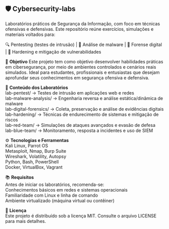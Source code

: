 ## 🛡️ Cybersecurity-labs
Laboratórios práticos de Segurança da Informação, com foco em técnicas ofensivas e defensivas. Este repositório reúne exercícios, simulações e materiais voltados para:

🔍 Pentesting (testes de intrusão) | 🦠 Análise de malware | 🧪 Forense digital | 🔐 Hardening e mitigação de vulnerabilidades

🎯 **Objetivo**
Este projeto tem como objetivo desenvolver habilidades práticas em cibersegurança, por meio de ambientes controlados e cenários reais simulados. Ideal para estudantes, profissionais e entusiastas que desejam aprofundar seus conhecimentos em segurança ofensiva e defensiva.  

🧪 **Conteúdo dos Laboratórios**  
lab-pentest/ → Testes de intrusão em aplicações web e redes  
lab-malware-analysis/ → Engenharia reversa e análise estática/dinâmica de malware  
lab-digital-forensics/ → Coleta, preservação e análise de evidências digitais  
lab-hardening/ → Técnicas de endurecimento de sistemas e mitigação de riscos  
lab-red-team/ → Simulações de ataques avançados e evasão de defesa  
lab-blue-team/ → Monitoramento, resposta a incidentes e uso de SIEM  

⚙️ **Tecnologias e Ferramentas**  
Kali Linux, Parrot OS  
Metasploit, Nmap, Burp Suite  
Wireshark, Volatility, Autopsy  
Python, Bash, PowerShell  
Docker, VirtualBox, Vagrant  

📚 **Requisitos**  
Antes de iniciar os laboratórios, recomenda-se:  
Conhecimentos básicos em redes e sistemas operacionais  
Familiaridade com Linux e linha de comando  
Ambiente virtualizado (máquina virtual ou contêiner)  

📖 **Licença**  
Este projeto é distribuído sob a licença MIT. Consulte o arquivo LICENSE para mais detalhes.
